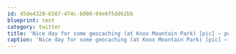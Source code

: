 ```yaml
---
id: 45de4328-6587-474c-b008-04e6f5dd62bb
blueprint: text
category: twitter
title: 'Nice day for some geocaching (at Knox Mountain Park) [pic] — path.com/p/40kXXA'
caption: 'Nice day for some geocaching (at Knox Mountain Park) [pic] — <a href="http://path.com/p/40kXXA" title="http://path.com/p/40kXXA" class="link link_untco">path.com/p/40kXXA</a>'
---
```

